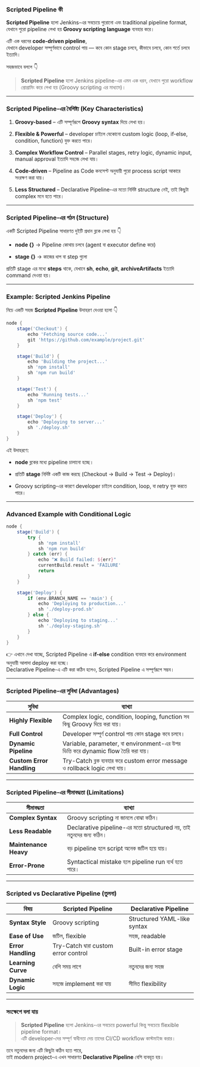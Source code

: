 
### **Scripted Pipeline কী**

**Scripted Pipeline** হলো Jenkins-এর সবচেয়ে পুরোনো এবং traditional pipeline format,  
যেখানে পুরো pipeline লেখা হয় **Groovy scripting language** ব্যবহার করে।

এটি এক ধরনের **code-driven pipeline**,  
যেখানে developer সম্পূর্ণভাবে control পায় — কবে কোন stage চলবে, কীভাবে চলবে, কোন শর্তে চলবে ইত্যাদি।

সহজভাবে বললে 👇

> **Scripted Pipeline** হলো Jenkins pipeline-এর এমন এক ধরন, যেখানে পুরো workflow প্রোগ্রামিং করে লেখা হয় (Groovy scripting এর মাধ্যমে)।

---

### **Scripted Pipeline-এর বৈশিষ্ট্য (Key Characteristics)**

1. **Groovy-based** – এটি সম্পূর্ণরূপে **Groovy syntax** দিয়ে লেখা হয়।
    
2. **Flexible & Powerful** – developer চাইলে যেকোনো custom logic (loop, if-else, condition, function) যুক্ত করতে পারে।
    
3. **Complex Workflow Control** – Parallel stages, retry logic, dynamic input, manual approval ইত্যাদি সহজে লেখা যায়।
    
4. **Code-driven** – Pipeline as Code কনসেপ্ট অনুযায়ী পুরো process script আকারে সংরক্ষণ করা যায়।
    
5. **Less Structured** – Declarative Pipeline-এর মতো নির্দিষ্ট structure নেই, তাই কিছুটা complex মনে হতে পারে।
    

---

### **Scripted Pipeline-এর গঠন (Structure)**

একটি Scripted Pipeline সাধারণত দুইটি প্রধান ব্লকে লেখা হয় 👇

- **node {}** → Pipeline কোথায় চলবে (agent বা executor define করে)
    
- **stage {}** → কাজের ধাপ বা step গুলো
    

প্রতিটি stage এর মধ্যে **steps** থাকে, যেখানে **sh**, **echo**, **git**, **archiveArtifacts** ইত্যাদি command দেওয়া হয়।

---

### **Example: Scripted Jenkins Pipeline**

নিচে একটি সহজ **Scripted Pipeline** উদাহরণ দেওয়া হলো 👇

```groovy
node {
    stage('Checkout') {
        echo 'Fetching source code...'
        git 'https://github.com/example/project.git'
    }

    stage('Build') {
        echo 'Building the project...'
        sh 'npm install'
        sh 'npm run build'
    }

    stage('Test') {
        echo 'Running tests...'
        sh 'npm test'
    }

    stage('Deploy') {
        echo 'Deploying to server...'
        sh './deploy.sh'
    }
}
```

এই উদাহরণে:

- **node** ব্লকের মধ্যে pipeline চালানো হচ্ছে।
    
- প্রতিটি **stage** নির্দিষ্ট একটি কাজ করছে (Checkout → Build → Test → Deploy)।
    
- Groovy scripting-এর কারণে developer চাইলে condition, loop, বা retry যুক্ত করতে পারে।
    

---

### **Advanced Example with Conditional Logic**

```groovy
node {
    stage('Build') {
        try {
            sh 'npm install'
            sh 'npm run build'
        } catch (err) {
            echo "❌ Build failed: ${err}"
            currentBuild.result = 'FAILURE'
            return
        }
    }

    stage('Deploy') {
        if (env.BRANCH_NAME == 'main') {
            echo 'Deploying to production...'
            sh './deploy-prod.sh'
        } else {
            echo 'Deploying to staging...'
            sh './deploy-staging.sh'
        }
    }
}
```

👉 এখানে দেখা যাচ্ছে, Scripted Pipeline এ **if-else** condition ব্যবহার করে environment অনুযায়ী আলাদা deploy করা হচ্ছে।  
Declarative Pipeline-এ এটি করা কঠিন হলেও, Scripted Pipeline এ সম্পূর্ণরূপে সম্ভব।

---

### **Scripted Pipeline-এর সুবিধা (Advantages)**

|সুবিধা|ব্যাখ্যা|
|---|---|
|**Highly Flexible**|Complex logic, condition, looping, function সব কিছু Groovy দিয়ে করা যায়।|
|**Full Control**|Developer সম্পূর্ণ control পায় কোন stage কবে চলবে।|
|**Dynamic Pipeline**|Variable, parameter, বা environment-এর উপর ভিত্তি করে dynamic flow তৈরি করা যায়।|
|**Custom Error Handling**|Try-Catch ব্লক ব্যবহার করে custom error message ও rollback logic লেখা যায়।|

---

### **Scripted Pipeline-এর সীমাবদ্ধতা (Limitations)**

|সীমাবদ্ধতা|ব্যাখ্যা|
|---|---|
|**Complex Syntax**|Groovy scripting না জানলে বোঝা কঠিন।|
|**Less Readable**|Declarative pipeline-এর মতো structured নয়, তাই নতুনদের জন্য কঠিন।|
|**Maintenance Heavy**|বড় pipeline হলে script অনেক জটিল হয়ে যায়।|
|**Error-Prone**|Syntactical mistake হলে pipeline run ব্যর্থ হতে পারে।|

---

### **Scripted vs Declarative Pipeline (তুলনা)**

|বিষয়|**Scripted Pipeline**|**Declarative Pipeline**|
|---|---|---|
|**Syntax Style**|Groovy scripting|Structured YAML-like syntax|
|**Ease of Use**|জটিল, flexible|সহজ, readable|
|**Error Handling**|Try-Catch দ্বারা custom error control|Built-in error stage|
|**Learning Curve**|বেশি সময় লাগে|নতুনদের জন্য সহজ|
|**Dynamic Logic**|সহজে implement করা যায়|সীমিত flexibility|

---

### **সংক্ষেপে বলা যায়**

> **Scripted Pipeline** হলো Jenkins-এর সবচেয়ে powerful কিন্তু সবচেয়ে flexible pipeline format।  
> এটি developer-দের সম্পূর্ণ স্বাধীনতা দেয় তাদের CI/CD workflow কাস্টমাইজ করার।

তবে নতুনদের জন্য এটি কিছুটা কঠিন হতে পারে,  
তাই modern project-এ এখন সাধারণত **Declarative Pipeline** বেশি ব্যবহৃত হয়।
